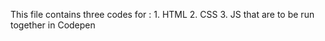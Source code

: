 This file contains three codes for : 1. HTML 2. CSS 3. JS that are to be run together in Codepen

 
